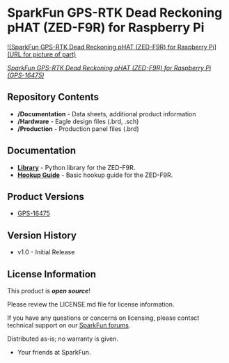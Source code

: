 SparkFun GPS-RTK Dead Reckoning pHAT (ZED-F9R) for Raspberry Pi
========================================

[![SparkFun GPS-RTK Dead Reckoning pHAT (ZED-F9R) for Raspberry Pi](URL for picture of part)](https://www.sparkfun.com/products/16475)

[*SparkFun GPS-RTK Dead Reckoning pHAT (ZED-F9R) for Raspberry Pi (GPS-16475)*](https://www.sparkfun.com/products/16475)

<Basic description of the part.>

Repository Contents
-------------------

* **/Documentation** - Data sheets, additional product information
* **/Hardware** - Eagle design files (.brd, .sch)
* **/Production** - Production panel files (.brd)

Documentation
--------------
* **[Library](https://github.com/sparkfun/Qwiic_Ublox_Gps_Py)** - Python library for the ZED-F9R.
* **[Hookup Guide](https://learn.sparkfun.com/tutorials/1172)** - Basic hookup guide for the ZED-F9R.

Product Versions
----------------
* [GPS-16475](https://www.sparkfun.com/products/16475)

Version History
---------------
* v1.0 - Initial Release

License Information
-------------------

This product is _**open source**_! 

Please review the LICENSE.md file for license information. 

If you have any questions or concerns on licensing, please contact technical support on our [SparkFun forums](https://forum.sparkfun.com/viewforum.php?f=152).

Distributed as-is; no warranty is given.

- Your friends at SparkFun.

_<COLLABORATION CREDIT>_
